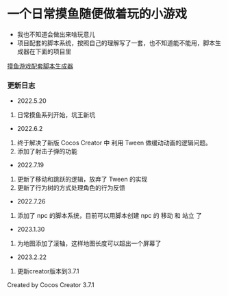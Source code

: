 # 一个日常摸鱼随便做着玩的小游戏

- 我也不知道会做出来啥玩意儿
- 项目配套的脚本系统，按照自己的理解写了一套，也不知道能不能用，脚本生成器在下面的项目里

[摸鱼游戏配套脚本生成器](https://github.com/MythosMa/MessAroundGameScriptSystem)

### 更新日志

- 2022.5.20

1. 日常摸鱼系列开始，坑王新坑

- 2022.6.2

1. 终于解决了新版 Cocos Creator 中 利用 Tween 做缓动动画的逻辑问题。
2. 添加了射击子弹的功能

- 2022.7.19

1. 更新了移动和跳跃的逻辑，放弃了 Tween 的实现
2. 更新了行为树的方式处理角色的行为反馈

- 2022.7.26

1. 添加了 npc 的脚本系统，目前可以用脚本创建 npc 的 移动 和 站立 了

- 2023.1.30

1. 为地图添加了滚轴，这样地图长度可以超出一个屏幕了

- 2023.2.22

1. 更新creator版本到3.7.1

Created by Cocos Creator 3.7.1
